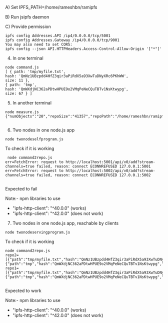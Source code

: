 A) Set IPFS_PATH=/home/rameshbn/ramipfs

B) Run jsipfs daemon

C) Provide permission
```
ipfs config Addresses.API /ip4/0.0.0.0/tcp/5001
ipfs config Addresses.Gateway /ip4/0.0.0.0/tcp/9001
You may also need to set CORS:
ipfs config --json API.HTTPHeaders.Access-Control-Allow-Origin '["*"]'
```

4) In one terminal
```
node command.js
[ { path: 'tmp/myfile.txt',
hash: 'QmNz1UBzpdd4HfZ3qir3aPiRdX5a93XwTuDNyXRc6PKhWW',
size: 11 },
{ path: 'tmp',
hash: 'QmWXdjNC362aPDtwHPUE9o2VMqPeNeCQuTBTv1NsKtwypg',
size: 67 } ]

```

5)  In another terminal
```
node measure.js
{"numObjects":"20","repoSize":"41357","repoPath":"/home/rameshbn/ramipfs","version":"7","storageMax":"9007199254740991"}


```

6) Two nodes in one node.js app

```
node twonodeselfprogram.js

```

To check if it is working

```
 node command2repo.js 
err=FetchError: request to http://localhost:5001/api/v0/add?stream-channels=true failed, reason: connect ECONNREFUSED 127.0.0.1:5001
err=FetchError: request to http://localhost:5002/api/v0/add?stream-channels=true failed, reason: connect ECONNREFUSED 127.0.0.1:5002


```
Expected to fail

Note:-
npm libraries to use
 - "ipfs-http-client": "^40.0.0" (works)
 - "ipfs-http-client": "^42.0.0" (does not work)

7) Two nodes in one node.js app, reachable by clients

```
node twonodeservingprogram.js

```

To check if it is working

```
node command2repo.js 
repo2=[{"path":"tmp/myfile.txt","hash":"QmNz1UBzpdd4HfZ3qir3aPiRdX5a93XwTuDNyXRc6PKhWW","size":11},{"path":"tmp","hash":"QmWXdjNC362aPDtwHPUE9o2VMqPeNeCQuTBTv1NsKtwypg","size":67}]
repo1=[{"path":"tmp/myfile.txt","hash":"QmNz1UBzpdd4HfZ3qir3aPiRdX5a93XwTuDNyXRc6PKhWW","size":11},{"path":"tmp","hash":"QmWXdjNC362aPDtwHPUE9o2VMqPeNeCQuTBTv1NsKtwypg","size":67}]


```
Expected to work

Note:-
npm libraries to use
 - "ipfs-http-client": "^40.0.0" (works)
 - "ipfs-http-client": "^42.0.0" (does not work)

